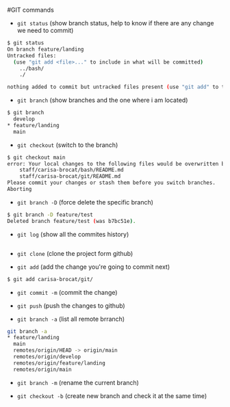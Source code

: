 #GIT commands

- `git status` (show branch status, help to know if there are any change we need to commit)

```sh
$ git status
On branch feature/landing
Untracked files:
  (use "git add <file>..." to include in what will be committed)
	../bash/
	./

nothing added to commit but untracked files present (use "git add" to track)
```

- `git branch` (show branches and the one where i am located)

```sh
$ git branch
  develop
* feature/landing
  main
```

- `git checkout` (switch to the branch)

```sh
$ git checkout main
error: Your local changes to the following files would be overwritten by checkout:
	staff/carisa-brocat/bash/README.md
	staff/carisa-brocat/git/README.md
Please commit your changes or stash them before you switch branches.
Aborting

```

- `git branch -D` (force delete the specific branch)

```sh
$ git branch -D feature/test
Deleted branch feature/test (was b7bc51e).
```

- `git log` (show all the commites history)

```sh
```

- `git clone` (clone the project form github)

- `git add` (add the change you're going to commit next)

```sh
$ git add carisa-brocat/git/
```

- `git commit -m` (commit the change)

- `git push` (push the changes to github)

- `git branch -a` (list all remote brranch)

```sh
git branch -a
* feature/landing
  main
  remotes/origin/HEAD -> origin/main
  remotes/origin/develop
  remotes/origin/feature/landing
  remotes/origin/main
```

- `git branch -m` (rename the current branch)

- `git checkout -b` (create new branch and check it at the same time)  
